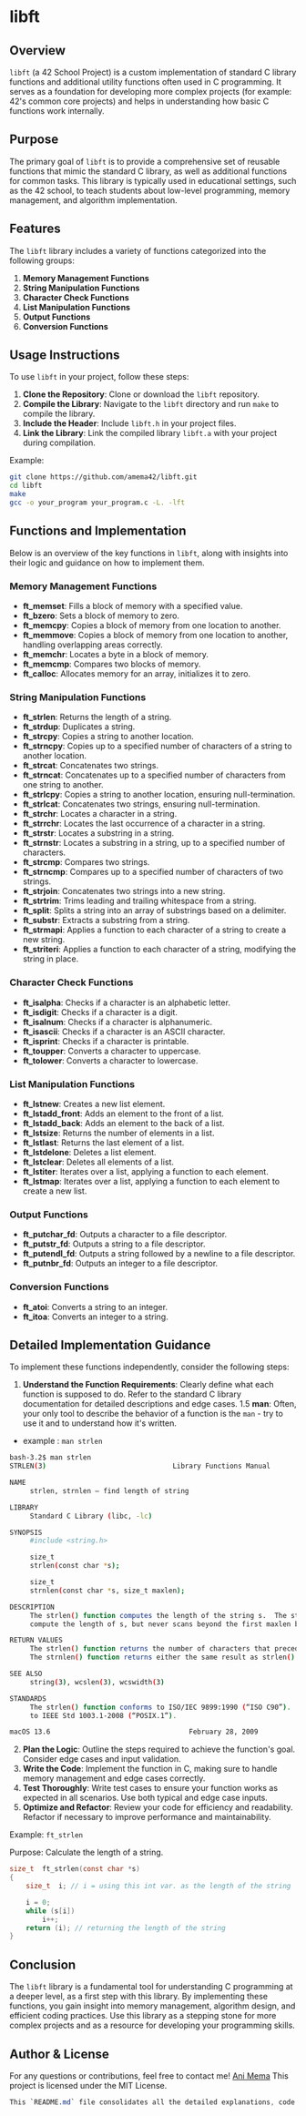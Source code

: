 # libft

## Overview

`libft` (a 42 School Project) is a custom implementation of standard C library functions and additional utility functions often used in C programming. It serves as a foundation for developing more complex projects (for example: 42's common core projects) and helps in understanding how basic C functions work internally.

## Purpose

The primary goal of `libft` is to provide a comprehensive set of reusable functions that mimic the standard C library, as well as additional functions for common tasks. This library is typically used in educational settings, such as the 42 school, to teach students about low-level programming, memory management, and algorithm implementation.

## Features

The `libft` library includes a variety of functions categorized into the following groups:

1. **Memory Management Functions**
2. **String Manipulation Functions**
3. **Character Check Functions**
4. **List Manipulation Functions**
5. **Output Functions**
6. **Conversion Functions**

## Usage Instructions

To use `libft` in your project, follow these steps:

1. **Clone the Repository**: Clone or download the `libft` repository.
2. **Compile the Library**: Navigate to the `libft` directory and run `make` to compile the library.
3. **Include the Header**: Include `libft.h` in your project files.
4. **Link the Library**: Link the compiled library `libft.a` with your project during compilation.

Example:
```sh
git clone https://github.com/amema42/libft.git
cd libft
make
gcc -o your_program your_program.c -L. -lft
```

## Functions and Implementation

Below is an overview of the key functions in `libft`, along with insights into their logic and guidance on how to implement them.

### Memory Management Functions

- **ft_memset**: Fills a block of memory with a specified value.
- **ft_bzero**: Sets a block of memory to zero.
- **ft_memcpy**: Copies a block of memory from one location to another.
- **ft_memmove**: Copies a block of memory from one location to another, handling overlapping areas correctly.
- **ft_memchr**: Locates a byte in a block of memory.
- **ft_memcmp**: Compares two blocks of memory.
- **ft_calloc**: Allocates memory for an array, initializes it to zero.

### String Manipulation Functions

- **ft_strlen**: Returns the length of a string.
- **ft_strdup**: Duplicates a string.
- **ft_strcpy**: Copies a string to another location.
- **ft_strncpy**: Copies up to a specified number of characters of a string to another location.
- **ft_strcat**: Concatenates two strings.
- **ft_strncat**: Concatenates up to a specified number of characters from one string to another.
- **ft_strlcpy**: Copies a string to another location, ensuring null-termination.
- **ft_strlcat**: Concatenates two strings, ensuring null-termination.
- **ft_strchr**: Locates a character in a string.
- **ft_strrchr**: Locates the last occurrence of a character in a string.
- **ft_strstr**: Locates a substring in a string.
- **ft_strnstr**: Locates a substring in a string, up to a specified number of characters.
- **ft_strcmp**: Compares two strings.
- **ft_strncmp**: Compares up to a specified number of characters of two strings.
- **ft_strjoin**: Concatenates two strings into a new string.
- **ft_strtrim**: Trims leading and trailing whitespace from a string.
- **ft_split**: Splits a string into an array of substrings based on a delimiter.
- **ft_substr**: Extracts a substring from a string.
- **ft_strmapi**: Applies a function to each character of a string to create a new string.
- **ft_striteri**: Applies a function to each character of a string, modifying the string in place.

### Character Check Functions

- **ft_isalpha**: Checks if a character is an alphabetic letter.
- **ft_isdigit**: Checks if a character is a digit.
- **ft_isalnum**: Checks if a character is alphanumeric.
- **ft_isascii**: Checks if a character is an ASCII character.
- **ft_isprint**: Checks if a character is printable.
- **ft_toupper**: Converts a character to uppercase.
- **ft_tolower**: Converts a character to lowercase.

### List Manipulation Functions

- **ft_lstnew**: Creates a new list element.
- **ft_lstadd_front**: Adds an element to the front of a list.
- **ft_lstadd_back**: Adds an element to the back of a list.
- **ft_lstsize**: Returns the number of elements in a list.
- **ft_lstlast**: Returns the last element of a list.
- **ft_lstdelone**: Deletes a list element.
- **ft_lstclear**: Deletes all elements of a list.
- **ft_lstiter**: Iterates over a list, applying a function to each element.
- **ft_lstmap**: Iterates over a list, applying a function to each element to create a new list.

### Output Functions

- **ft_putchar_fd**: Outputs a character to a file descriptor.
- **ft_putstr_fd**: Outputs a string to a file descriptor.
- **ft_putendl_fd**: Outputs a string followed by a newline to a file descriptor.
- **ft_putnbr_fd**: Outputs an integer to a file descriptor.

### Conversion Functions

- **ft_atoi**: Converts a string to an integer.
- **ft_itoa**: Converts an integer to a string.

## Detailed Implementation Guidance

To implement these functions independently, consider the following steps:

1. **Understand the Function Requirements**: Clearly define what each function is supposed to do. Refer to the standard C library documentation for detailed descriptions and edge cases.
1.5 **man**: Often, your only tool to describe the behavior of a function is the `man` - try to use it and to understand how it's written.
  - example : `man strlen`
  ```bash
  bash-3.2$ man strlen
  STRLEN(3)                               Library Functions Manual                               STRLEN(3)

  NAME
       strlen, strnlen – find length of string

  LIBRARY
       Standard C Library (libc, -lc)

  SYNOPSIS
       #include <string.h>

       size_t
       strlen(const char *s);

       size_t
       strnlen(const char *s, size_t maxlen);

  DESCRIPTION
       The strlen() function computes the length of the string s.  The strnlen() function attempts to
       compute the length of s, but never scans beyond the first maxlen bytes of s.

  RETURN VALUES
       The strlen() function returns the number of characters that precede the terminating NUL character.
       The strnlen() function returns either the same result as strlen() or maxlen, whichever is smaller.

  SEE ALSO
       string(3), wcslen(3), wcswidth(3)

  STANDARDS
       The strlen() function conforms to ISO/IEC 9899:1990 (“ISO C90”).  The strnlen() function conforms
       to IEEE Std 1003.1-2008 (“POSIX.1”).

  macOS 13.6                                  February 28, 2009                                 macOS 13.6
  ```
2. **Plan the Logic**: Outline the steps required to achieve the function's goal. Consider edge cases and input validation.
3. **Write the Code**: Implement the function in C, making sure to handle memory management and edge cases correctly.
4. **Test Thoroughly**: Write test cases to ensure your function works as expected in all scenarios. Use both typical and edge case inputs.
5. **Optimize and Refactor**: Review your code for efficiency and readability. Refactor if necessary to improve performance and maintainability.

Example: `ft_strlen`

Purpose: Calculate the length of a string.

```c
size_t	ft_strlen(const char *s)
{
	size_t	i; // i = using this int var. as the length of the string

	i = 0;
	while (s[i])
		i++;
	return (i); // returning the length of the string
}
```

## Conclusion

The `libft` library is a fundamental tool for understanding C programming at a deeper level, as a first step with this library. By implementing these functions, you gain insight into memory management, algorithm design, and efficient coding practices. Use this library as a stepping stone for more complex projects and as a resource for developing your programming skills.

## Author & License
For any questions or contributions, feel free to contact me! [Ani Mema](https://github.com/amema42)
This project is licensed under the MIT License.
```css
This `README.md` file consolidates all the detailed explanations, code examples, and logical flow of this Libft project.
```
